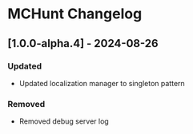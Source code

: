 # MCHunt Changelog

## [1.0.0-alpha.4] - 2024-08-26
### Updated
- Updated localization manager to singleton pattern
### Removed
- Removed debug server log